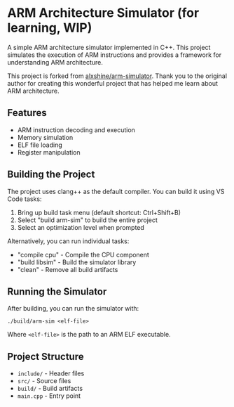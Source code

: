 # ARM Architecture Simulator (for learning, WIP)

A simple ARM architecture simulator implemented in C++. This project simulates the execution of ARM instructions and provides a framework for understanding ARM architecture.

This project is forked from [alxshine/arm-simulator](https://github.com/alxshine/arm-simulator).
Thank you to the original author for creating this wonderful project that has helped me learn about ARM architecture.

## Features

- ARM instruction decoding and execution
- Memory simulation
- ELF file loading
- Register manipulation

## Building the Project

The project uses clang++ as the default compiler. You can build it using VS Code tasks:

1. Bring up build task menu (default shortcut: Ctrl+Shift+B)
2. Select "build arm-sim" to build the entire project
3. Select an optimization level when prompted

Alternatively, you can run individual tasks:
- "compile cpu" - Compile the CPU component
- "build libsim" - Build the simulator library
- "clean" - Remove all build artifacts

## Running the Simulator

After building, you can run the simulator with:

```
./build/arm-sim <elf-file>
```

Where `<elf-file>` is the path to an ARM ELF executable.

## Project Structure

- `include/` - Header files
- `src/` - Source files
- `build/` - Build artifacts
- `main.cpp` - Entry point
